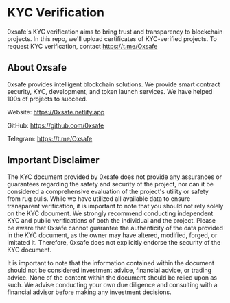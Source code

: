 # KYC Verification
0xsafe's KYC verification aims to bring trust and transparency to blockchain projects. In this repo, we'll upload certificates of KYC-verified projects. To request KYC verification, contact https://t.me/Oxsafe


## About 0xsafe

0xsafe provides intelligent blockchain solutions. We provide smart contract security, KYC, development, and token launch services. We have helped 100s of projects to succeed. 

Website: https://0xsafe.netlify.app

GitHub: https://github.com/0xsafe

Telegram: https://t.me/Oxsafe 


## Important Disclaimer

The KYC document provided by 0xsafe does not provide any assurances or guarantees regarding the safety and security of the project, nor can it be considered a comprehensive evaluation of the project's utility or safety from rug pulls. While we have utilized all available data to ensure transparent verification, it is important to note that you should not rely solely on the KYC document. We strongly recommend conducting independent KYC and public verifications of both the individual and the project. Please be aware that 0xsafe cannot guarantee the authenticity of the data provided in the KYC document, as the owner may have altered, modified, forged, or imitated it. Therefore, 0xsafe does not explicitly endorse the security of the KYC document.

It is important to note that the information contained within the document should not be considered investment advice, financial advice, or trading advice. None of the content within the document should be relied upon as such. We advise conducting your own due diligence and consulting with a financial advisor before making any investment decisions.
